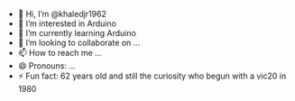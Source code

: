 - 👋 Hi, I’m @khaledjr1962
- 👀 I’m interested in Arduino
- 🌱 I’m currently learning Arduino
- 💞️ I’m looking to collaborate on ...
- 📫 How to reach me ...
- 😄 Pronouns: ...
- ⚡ Fun fact: 62 years old and still the curiosity who begun with a vic20 in 1980

<!---
khaledjr1962/khaledjr1962 is a ✨ special ✨ repository because its `README.md` (this file) appears on your GitHub profile.
You can click the Preview link to take a look at your changes.
--->
